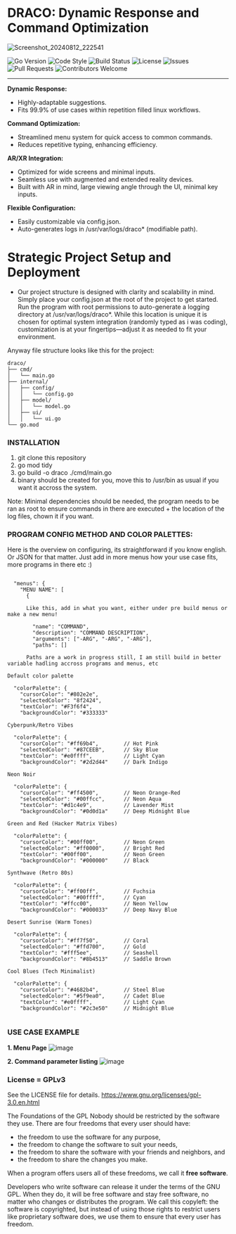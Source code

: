 # DRACO: Dynamic Response and Command Optimization

![Screenshot_20240812_222541](https://github.com/user-attachments/assets/559f0d78-1cda-40f4-846c-cbc77ded752a)



![Go Version](https://img.shields.io/github/go-mod/go-version/SATUNIX/DRACO)
![Code Style](https://img.shields.io/badge/code%20style-gofmt-blue)
![Build Status](https://img.shields.io/github/actions/workflow/status/SATUNIX/DRACO/build.yml)
![License](https://img.shields.io/badge/license-GPLv3-blue.svg)
![Issues](https://img.shields.io/github/issues/SATUNIX/DRACO)
![Pull Requests](https://img.shields.io/github/issues-pr/SATUNIX/DRACO)
![Contributors Welcome](https://img.shields.io/badge/contributions-welcome-brightgreen.svg)

---

**Dynamic Response:**
- Highly-adaptable suggestions.
- Fits 99.9% of use cases within repetition filled linux workflows. 

**Command Optimization:**
- Streamlined menu system for quick access to common commands.
- Reduces repetitive typing, enhancing efficiency.

**AR/XR Integration:**
- Optimized for wide screens and minimal inputs.
- Seamless use with augmented and extended reality devices.
- Built with AR in mind, large viewing angle through the UI, minimal key inputs. 

**Flexible Configuration:**
- Easily customizable via config.json.
- Auto-generates logs in /usr/var/logs/draco* (modifiable path).

# Strategic Project Setup and Deployment
- Our project structure is designed with clarity and scalability in mind. Simply place your config.json at the root of the project to get started. Run the program with root permissions to auto-generate a logging directory at /usr/var/logs/draco*. While this location is unique it is chosen for optimal system integration (randomly typed as i was coding), customization is at your fingertips—adjust it as needed to fit your environment.


Anyway file structure looks like this for the project:

```
draco/
├── cmd/
│   └── main.go
├── internal/
│   ├── config/
│   │   └── config.go
│   ├── model/
│   │   └── model.go
│   ├── ui/
│   │   └── ui.go
└── go.mod
```

### INSTALLATION

1. git clone this repository
2. go mod tidy
3. go build -o draco ./cmd/main.go
4. binary should be created for you, move this to /usr/bin as usual if you want it accross the system. 

Note: Minimal dependencies should be needed, the program needs to be ran as root to ensure commands in there are executed + the location of the log files, chown it if you want.


### PROGRAM CONFIG METHOD AND COLOR PALETTES:

Here is the overview on configuring, its straightforward if you know english. Or JSON for that matter. Just add in more menus how your use case fits, more programs in there etc :)

```

  "menus": {
    "MENU NAME": [
      {

      Like this, add in what you want, either under pre build menus or make a new menu!

        "name": "COMMAND",
        "description": "COMMAND DESCRIPTION",
        "arguments": ["-ARG", "-ARG", "-ARG"],
        "paths": []

      Paths are a work in progress still, I am still build in better variable hadling accross programs and menus, etc

Default color palette

  "colorPalette": {
    "cursorColor": "#802e2e",
    "selectedColor": "8f2424",
    "textColor": "#F3f6f4",
    "backgroundColor": "#333333"

Cyberpunk/Retro Vibes

  "colorPalette": {
    "cursorColor": "#ff69b4",        // Hot Pink
    "selectedColor": "#87CEEB",      // Sky Blue
    "textColor": "#e0ffff",          // Light Cyan
    "backgroundColor": "#2d2d44"     // Dark Indigo

Neon Noir

  "colorPalette": {
    "cursorColor": "#ff4500",        // Neon Orange-Red
    "selectedColor": "#00ffcc",      // Neon Aqua
    "textColor": "#d1c4e9",          // Lavender Mist
    "backgroundColor": "#0d0d1a"     // Deep Midnight Blue

Green and Red (Hacker Matrix Vibes)

  "colorPalette": {
    "cursorColor": "#00ff00",        // Neon Green
    "selectedColor": "#ff0000",      // Bright Red
    "textColor": "#00ff00",          // Neon Green
    "backgroundColor": "#000000"     // Black

Synthwave (Retro 80s)

  "colorPalette": {
    "cursorColor": "#ff00ff",        // Fuchsia
    "selectedColor": "#00ffff",      // Cyan
    "textColor": "#ffcc00",          // Neon Yellow
    "backgroundColor": "#000033"     // Deep Navy Blue

Desert Sunrise (Warm Tones)

  "colorPalette": {
    "cursorColor": "#ff7f50",        // Coral
    "selectedColor": "#ffd700",      // Gold
    "textColor": "#fff5ee",          // Seashell
    "backgroundColor": "#8b4513"     // Saddle Brown

Cool Blues (Tech Minimalist)

  "colorPalette": {
    "cursorColor": "#4682b4",        // Steel Blue
    "selectedColor": "#5f9ea0",      // Cadet Blue
    "textColor": "#e0ffff",          // Light Cyan
    "backgroundColor": "#2c3e50"     // Midnight Blue


```

### USE CASE EXAMPLE

**1. Menu Page** 
![image](https://github.com/user-attachments/assets/f2dec762-3651-46d6-b7c0-b1e48d14cb47)

**2. Command parameter listing** 
![image](https://github.com/user-attachments/assets/f52c1db2-5b66-45fa-85d8-b551633923fd)



### License = GPLv3

See the LICENSE file for details.
https://www.gnu.org/licenses/gpl-3.0.en.html


The Foundations of the GPL
Nobody should be restricted by the software they use. There are four freedoms that every user should have:


- the freedom to use the software for any purpose,
- the freedom to change the software to suit your needs,
- the freedom to share the software with your friends and neighbors, and
- the freedom to share the changes you make.

When a program offers users all of these freedoms, we call it **free software**.

Developers who write software can release it under the terms of the GNU GPL. When they do, it will be free software and stay free software, no matter who changes or distributes the program. We call this copyleft: the software is copyrighted, but instead of using those rights to restrict users like proprietary software does, we use them to ensure that every user has freedom.


